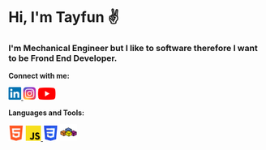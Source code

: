 # Hi, I'm Tayfun ✌

### I'm Mechanical Engineer but I like to software therefore I want to be Frond End Developer.

**Connect with me:**
 
<a target="_blank" href="https://www.linkedin.com/in/tayfun-top-b7574220a/"><img src="/image/Linkedin.png" width="25"> </a><a target="_blank" href="https://www.instagram.com/tayfun_tp/"><img src="/image/instagram.png" width="25"></a> <a target="_blank" href="https://www.youtube.com/c/TayfunTp"><img src="/image/youtube.png" width="35"></a>

**Languages and Tools:**

<a target="_blank" href="https://html.com/"><img src="/image/html.png" width="30"></a> <a target="_blank" href="https://www.javascript.com/"><img src="/image/javascript.png" width="30"> </a><a href="#"><img src="/image/css.png" width="30"></a> <a href="https://en.wikipedia.org/wiki/Visual_Basic_for_Applications"><img src="/image/vba.png" width="33"></a>